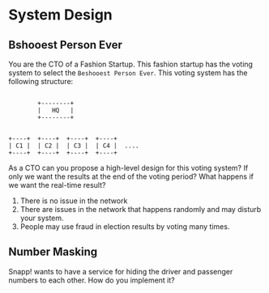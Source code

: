 # System Design

## Bshooest Person Ever

You are the CTO of a Fashion Startup.
This fashion startup has the voting system to select the `Beshooest Person Ever`. This voting system has the following structure:

```

        +--------+
        |   HQ   |
        +--------+


+----+  +----+  +----+  +----+
| C1 |  | C2 |  | C3 |  | C4 |  ....
+----+  +----+  +----+  +----+

```

As a CTO can you propose a high-level design for this voting system?
If only we want the results at the end of the voting period?
What happens if we want the real-time result?

1. There is no issue in the network
2. There are issues in the network that happens randomly and may disturb your system.
3. People may use fraud in election results by voting many times.

## Number Masking

Snapp! wants to have a service for hiding the driver and passenger numbers to each other. How do you implement it?
